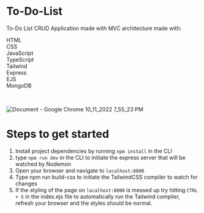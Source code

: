 # To-Do-List
To-Do List CRUD Application made with MVC architecture made with:

HTML <br />
CSS <br />
JavaScript <br />
TypeScript <br />
Tailwind <br />
Express <br />
EJS <br />
MongoDB <br />



<br />

![Document - Google Chrome 10_11_2022 7_55_23 PM](https://user-images.githubusercontent.com/106866560/195239242-249d9427-120b-4bb1-92ee-fd00b6e5374c.png)


<h1>Steps to get started</h1>


1. Install project dependencies by running ```npm install``` in the CLI
2. type ```npm run dev``` in the CLI to initiate the express server that will be watched by Nodemon
3. Open your browser and navigate to ```localhost:8000```
4. Type npm run build-css to initiate the TailwindCSS compiler to watch for changes
5. If the styling of the page on ```localhost:8000``` is messed up try hitting ```CTRL + S``` in the index.ejs file to automatically run the Tailwind compiler, refresh your browser and the styles should be normal.
 



